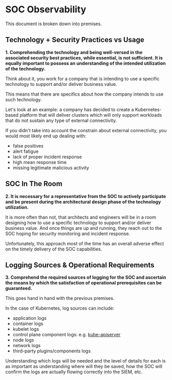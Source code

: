 # SOC Observability

This document is broken down into premises.

## Technology + Security Practices vs Usage

**1. Comprehending the technology and being well-versed in the associated security best practices, while essential, is not sufficient. It is equally important to possess an understanding of the intended utilization of the technology.**

Think about it, you work for a company that is intending to use a specific technology to support and/or deliver business value.

This means that there are specifics about how the company intends to use such technology.

Let's look at an example: a company has decided to create a Kubernetes-based platform that will deliver clusters which will only support workloads that do not sustain any type of external connectivity.

If you didn't take into account the constrain about external connectivity, you would most likely end up dealing with:

- false positives
- alert fatigue
- lack of proper incident response
- high mean response time
- missing legitimate malicious activity

## SOC In The Room

**2. It is necessary for a representative from the SOC to actively participate and be present during the architectural design phase of the technology utilization.**

It is more often than not, that architects and engineers will be in a room designing how to use a specific technology to support and/or deliver business value. And once things are up and running, they reach out to the SOC hoping for security monitoring and incident response.

Unfortunately, this approach most of the time has an overall adverse effect on the timely delivery of the SOC capabilities.

## Logging Sources & Operational Requirements

**3. Comprehend the required sources of logging for the SOC and ascertain the means by which the satisfaction of operational prerequisites can be guaranteed.**

This goes hand in hand with the previous premises.

In the case of Kubernetes, log sources can include:

- application logs
- container logs
- kubelet logs
- control plane component logs: e.g. [kube-apiserver](https://kubernetes.io/docs/tasks/debug/debug-cluster/audit/)
- node logs
- network logs
- third-party plugins/components logs

Understanding which logs will be needed and the level of details for each is as important as understanding where will they be saved, how the SOC will confirm the logs are actually flowing correctly into the SIEM, etc.
